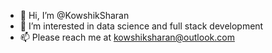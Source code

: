 - 👋 Hi, I’m @KowshikSharan
- 👀 I’m interested in data science and full stack development
- 📫 Please reach me at kowshiksharan@outlook.com

<!---
KowshikSharan/KowshikSharan is a ✨ special ✨ repository because its `README.md` (this file) appears on your GitHub profile.
You can click the Preview link to take a look at your changes.
--->

